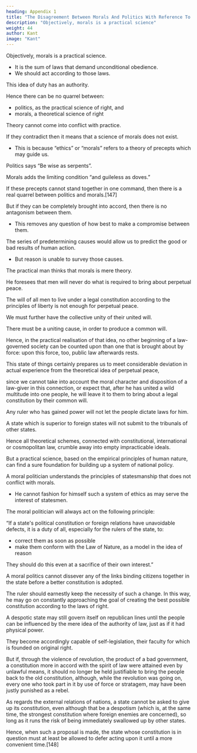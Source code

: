 ```yaml
---
heading: Appendix 1
title: "The Disagreement Between Morals And Politics With Reference To Perpetual Peace"
description: "Objectively, morals is a practical science"
weight: 44
author: Kant
image: "Kant"
---
```



Objectively, morals is a practical science.
- It is the sum of laws that demand unconditional obedience. 
- We should act according to those laws.

This idea of duty has an authority. 

 <!-- of , it is evidently inconsistent that we should think of saying that we cannot act thus.  -->

<!-- For, in this case, the idea of duty falls to the ground of itself; “ultra posse nemo obligatur.”  -->

Hence there can be no quarrel between:
- politics, as the practical science of right, and
- morals, a theoretical science of right 

Theory cannot come into conflict with practice.

If they contradict then it means that a science of morals does not exist.
- This is because “ethics” or “morals” refers to a theory of precepts which may guide us.

<!-- a universal doctrine of expediency -->


<!-- in choosing the best means for attaining ends calculated for our advantage.  -->

<!-- This is to deny that . -->


Politics says “Be wise as serpents”.

Morals adds the limiting condition “and guileless as doves.” 

If these precepts cannot stand together in one command, then there is a real quarrel between politics and morals.[147] 

But if they can be completely brought into accord, then there is no antagonism between them.
- This removes any question of how best to make a compromise between them.

 <!-- two points of view ceases to be even raised. -->

<!-- The saying “Honesty is the best policy” expresses a theory which, is often contradicted in practice.

Yet the likewise theoretical maxim, “Honesty is better than any policy,” is exalted high above every possible objection, is  the necessary condition of all politics.

The Terminus of morals does not yield to Jupiter, the Terminus of force.
- The latter remains beneath the sway of Fate. -->

<!-- In other words, reason is not enlightened to survey  -->


The series of predetermining causes would allow us to predict the good or bad results of human action.
- But reason is unable to survey those causes. 

 <!-- follow from the mechanical laws of nature; although we may hope that things will turn out as we should desire. -->

<!-- But what we have to do, in order to remain in the path of duty guided by the rules of wisdom, reason makes everywhere perfectly clear, and does this for the purpose of furthering her ultimate ends. -->

The practical man thinks that morals is mere theory.

<!-- , even while admitting that what ought to be can be, bases his dreary verdict against our well-meant hopes really on  the wished-for results leading tothis:  -->

He foresees that men will never do what is required to bring about perpetual peace.

The will of all men to live under a legal constitution according to the principles of liberty is not enough for perpetual peace. 

<!-- —that is to say, the distributive unity of the wills of all— to attain this end. -->

We must further have the collective unity of their united will. 

<!-- As a body, we must determine these new conditions.

The solution of this difficult problem is required so that civil society should be a whole. -->

<!-- To all this diversity of individual wills  -->

There must be a uniting cause, in order to produce a common will.

 <!-- which no distributive will is able to give.  -->

Hence, in the practical realisation of that idea, no other beginning of a law-governed society can be counted upon than one that is brought about by force: upon this force, too, public law afterwards rests.


This state of things certainly prepares us to meet considerable deviation in actual experience from the theoretical idea of perpetual peace, 

since we cannot take into account the moral character and disposition of a law-giver in this connection, or expect that, after he has united a wild multitude into one people, he will leave it to them to bring about a legal constitution by their common will.

<!-- It amounts to this.  -->

Any ruler who has gained power will not let the people dictate laws for him. 

A state which is superior to foreign states will not submit to the tribunals of other states.

<!--  enjoys an independence of the control of external law the judgment of

, when it has to consider how to obtain its rights against them. -->

<!-- And even a continent, when it feels its superiority to another, whether this be in its way or not, will not fail to take advantage of an opportunity offered of strengthening its power by the spoliation or even conquest of this territory.  -->

Hence all theoretical schemes, connected with constitutional, international or cosmopolitan law, crumble away into empty impracticable ideals. 

But a practical science, based on the empirical principles of human nature, can find a sure foundation for building up a system of national policy.

<!-- which does not disdain to model its maxims on an observation of actual life, can alone hope to  -->


<!-- If there is neither freedom nor a moral law founded upon it, and every actual or possible event happens in the mere mechanical course of nature, then politics, as the art of making use of this physical necessity in things for the government of men, is the whole of practical wisdom and the idea of right is an empty concept. 

If, on the other hand, we find that this idea of right is necessarily to be conjoined with politics and even to be raised to the position of a limiting condition of that science, then the possibility of reconciling them must be admitted.  -->

A moral politician understands the principles of statesmanship that does not conflict with morals.
- He cannot fashion for himself such a system of ethics as may serve the interest of statesmen.

The moral politician will always act on the following principle:

“If a state's political constitution or foreign relations have unavoidable defects, it is a duty of all, especially for the rulers of the state, to:
- correct them as soon as possible
- make them conform with the Law of Nature, as a model in the idea of reason

They should do this even at a sacrifice of their own interest.” 

A moral politics cannot dissever any of the links binding citizens together in the state before a better constitution is adopted. 

 <!-- there to take the place of what has been thus destroyed.  -->

<!-- Hence it would be absurd indeed to demand that every imperfection in political matters must be violently altered on the spot.  -->

The ruler should earnestly keep the necessity of such a change. In this way, he may go on constantly approaching the goal of creating the best possible constitution according to the laws of right. 

<!-- Even although it is still under despotic rule, in accordance with its constitution as then existing,  -->

A despotic state may still  govern itself on republican lines until the people can be influenced by the mere idea of the authority of law, just as if it had physical power.

They become accordingly capable of self-legislation, their faculty for which is founded on original right. 

But if, through the violence of revolution, the product of a bad government, a constitution more in accord with the spirit of law were attained even by unlawful means, it should no longer be held justifiable to bring the people back to the old constitution, although, while the revolution was going on, every one who took part in it by use of force or stratagem, may have been justly punished as a rebel. 


As regards the external relations of nations, a state cannot be asked to give up its constitution, even although that be a despotism (which is, at the same time, the strongest constitution where foreign enemies are concerned), so long as it runs the risk of being immediately swallowed up by other states. 

Hence, when such a proposal is made, the state whose constitution is in question must at least be allowed to defer acting upon it until a more convenient time.[148]



